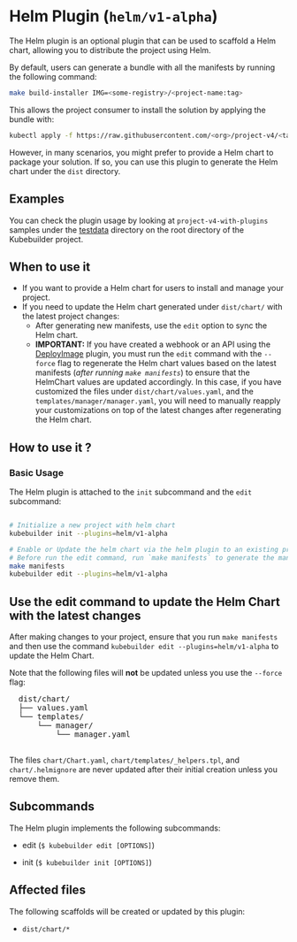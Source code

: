 # Helm Plugin (`helm/v1-alpha`)

The Helm plugin is an optional plugin that can be used to scaffold a Helm chart, allowing you to distribute the project using Helm.

By default, users can generate a bundle with all the manifests by running the following command:

```bash
make build-installer IMG=<some-registry>/<project-name:tag>
```

This allows the project consumer to install the solution by applying the bundle with:

```bash
kubectl apply -f https://raw.githubusercontent.com/<org>/project-v4/<tag or branch>/dist/install.yaml
```

However, in many scenarios, you might prefer to provide a Helm chart to package your solution.
If so, you can use this plugin to generate the Helm chart under the `dist` directory.

<aside class="note">
<h1>Examples</h1>

You can check the plugin usage by looking at `project-v4-with-plugins` samples
under the [testdata][testdata] directory on the root directory of the Kubebuilder project.

</aside>

## When to use it

- If you want to provide a Helm chart for users to install and manage your project.
- If you need to update the Helm chart generated under `dist/chart/` with the latest project changes:
  - After generating new manifests, use the `edit` option to sync the Helm chart.
  - **IMPORTANT:** If you have created a webhook or an API using the [DeployImage][deployImage-plugin] plugin,
  you must run the `edit` command with the `--force` flag to regenerate the Helm chart values based
  on the latest manifests (_after running `make manifests`_) to ensure that the HelmChart values are
  updated accordingly. In this case, if you have customized the files
  under `dist/chart/values.yaml`, and the `templates/manager/manager.yaml`, you will need to manually reapply your customizations on top
  of the latest changes after regenerating the Helm chart.

## How to use it ?

### Basic Usage

The Helm plugin is attached to the `init` subcommand and the `edit` subcommand:

```sh

# Initialize a new project with helm chart
kubebuilder init --plugins=helm/v1-alpha

# Enable or Update the helm chart via the helm plugin to an existing project
# Before run the edit command, run `make manifests` to generate the manifest under `config/`
make manifests
kubebuilder edit --plugins=helm/v1-alpha
```
<aside class="note">
  <h1>Use the edit command to update the Helm Chart with the latest changes</h1>

  After making changes to your project, ensure that you run `make manifests` and then
  use the command `kubebuilder edit --plugins=helm/v1-alpha` to update the Helm Chart.

  Note that the following files will **not** be updated unless you use the `--force` flag:

  <pre>
  dist/chart/
  ├── values.yaml
  └── templates/
      └── manager/
          └── manager.yaml
  </pre>

  The files `chart/Chart.yaml`, `chart/templates/_helpers.tpl`, and `chart/.helmignore` are never updated
  after their initial creation unless you remove them.

</aside>

## Subcommands

The Helm plugin implements the following subcommands:

- edit (`$ kubebuilder edit [OPTIONS]`)

- init (`$ kubebuilder init [OPTIONS]`)

## Affected files

The following scaffolds will be created or updated by this plugin:

- `dist/chart/*`

[testdata]: https://github.com/kubernetes-sigs/kubebuilder/tree/master/testdata/project-v4-with-plugins
[deployImage-plugin]: ./deploy-image-plugin-v1-alpha.md